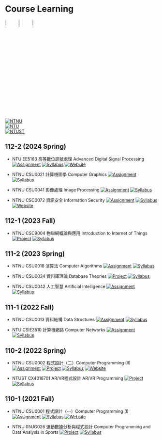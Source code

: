 # Course Learning

<p align="left">
    <img width="8%" src="https://upload.wikimedia.org/wikipedia/zh/thumb/c/c3/National_Taiwan_Normal_University_logo.svg/800px-National_Taiwan_Normal_University_logo.svg.png">
    <img width="8%" src="https://www.ntu.edu.tw/images/about/emblem_1.png"> 
    <img width="8%" src="https://upload.wikimedia.org/wikipedia/zh/thumb/b/b1/Taiwan_Tech_Logo.svg/1200px-Taiwan_Tech_Logo.svg.png"> 
</p>

[![NTNU](https://img.shields.io/badge/NTNU-國立臺灣師範大學_National_Taiwan_Normal_University-white?logo=bookstack&logoColor=f5f5f5)](https://www.ntnu.edu.tw)  
[![NTU](https://img.shields.io/badge/NTU-國立臺灣大學_National_Taiwan_University-white?logo=bookstack&logoColor=f5f5f5)](https://www.ntu.edu.tw)  
[![NTUST](https://img.shields.io/badge/NTUST-國立臺灣科技大學_National_Taiwan_University_of_Science_and_Technology-white?logo=bookstack&logoColor=f5f5f5)](https://www.ntust.edu.tw)

## 112-2 (2024 Spring)

- NTU EE5163 高等數位訊號處理 Advanced Digital Signal Processing
[![Assignment](https://img.shields.io/badge/Assignment-black?style=plastic&logo=github&logoColor=ffffff)](./NTU-ADSP)
[![Syllabus](https://img.shields.io/badge/Syllabus-black?style=plastic&logo=alwaysdata&logoColor=ffffff)](https://nol.ntu.edu.tw/nol/coursesearch/print_table.php?course_id=921%20U1930&class=&dpt_code=9210&ser_no=60849&semester=112-2&%20lang=CH)
[![Website](https://img.shields.io/badge/Website-black?style=plastic&logo=html5&logoColor=ffffff)](http://djj.ee.ntu.edu.tw/ADSP.htm)

- NTNU CSU0021 計算機圖學 Computer Graphics
[![Assignment](https://img.shields.io/badge/Assignment-black?style=plastic&logo=github&logoColor=ffffff)](./NTNU-computer-graphics)
[![Syllabus](https://img.shields.io/badge/Syllabus-black?style=plastic&logo=alwaysdata&logoColor=ffffff)](https://courseap2.itc.ntnu.edu.tw/acadmOpenCourse/SyllabusCtrl?year=112&term=2&courseCode=CSU0021&courseGroup=&deptCode=SU47&formS=3&classes1=&deptGroup=)

- NTNU CSU0041 影像處理 Image Processing
[![Assignment](https://img.shields.io/badge/Assignment-black?style=plastic&logo=github&logoColor=ffffff)](./NTNU-image-processing)
[![Syllabus](https://img.shields.io/badge/Syllabus-black?style=plastic&logo=alwaysdata&logoColor=ffffff)](https://courseap2.itc.ntnu.edu.tw/acadmOpenCourse/SyllabusCtrl?year=112&term=2&courseCode=CSU0041&courseGroup=&deptCode=SU47&formS=3&classes1=&deptGroup=)

- NTNU CSC0072 資訊安全 Information Security
[![Assignment](https://img.shields.io/badge/Assignment-black?style=plastic&logo=github&logoColor=ffffff)](./NTNU-information-security)
[![Syllabus](https://img.shields.io/badge/Syllabus-black?style=plastic&logo=alwaysdata&logoColor=ffffff)](https://courseap2.itc.ntnu.edu.tw/acadmOpenCourse/SyllabusCtrl?year=112&term=2&courseCode=CSC0072&courseGroup=&deptCode=SU47&formS=&classes1=9&deptGroup=)
[![Website](https://img.shields.io/badge/Website-black?style=plastic&logo=html5&logoColor=ffffff)](https://sites.google.com/gapps.ntnu.edu.tw/neokent/teaching/2024spring-information-security?authuser=0)

## 112-1 (2023 Fall)

- NTNU CSC9004 物聯網概論與應用 Introduction to Internet of Things
[![Project](https://img.shields.io/badge/Project-black?style=plastic&logo=gurobi&logoColor=ffffff)](https://github.com/ryanlinjui/iot-powersquat-optimize)
[![Syllabus](https://img.shields.io/badge/Syllabus-black?style=plastic&logo=alwaysdata&logoColor=ffffff)](https://courseap2.itc.ntnu.edu.tw/acadmOpenCourse/SyllabusCtrl?year=112&term=1&courseCode=CSC9004&courseGroup=&deptCode=SU47&formS=&classes1=9&deptGroup=)

## 111-2 (2023 Spring)
 
- NTNU CSU0018 演算法 Computer Algorithms
[![Assignment](https://img.shields.io/badge/Assignment-black?style=plastic&logo=github&logoColor=ffffff)](./NTNU-algorithms)
[![Syllabus](https://img.shields.io/badge/Syllabus-black?style=plastic&logo=alwaysdata&logoColor=ffffff)](https://courseap2.itc.ntnu.edu.tw/acadmOpenCourse/SyllabusCtrl?year=111&term=2&courseCode=CSU0018&courseGroup=A&deptCode=SU47&formS=2&classes1=&deptGroup=)
 
- NTNU CSU0034 資料庫理論 Database Theories
[![Project](https://img.shields.io/badge/Project-black?style=plastic&logo=gurobi&logoColor=ffffff)](https://github.com/JacobLinCool/Privy-Council)
[![Syllabus](https://img.shields.io/badge/Syllabus-black?style=plastic&logo=alwaysdata&logoColor=ffffff)](https://courseap2.itc.ntnu.edu.tw/acadmOpenCourse/SyllabusCtrl?year=111&term=2&courseCode=CSU0034&courseGroup=&deptCode=SU47&formS=3&classes1=&deptGroup=)

- NTNU CSU0042 人工智慧 Artificial Intelligence
[![Assignment](https://img.shields.io/badge/Assignment-black?style=plastic&logo=github&logoColor=ffffff)](./NTNU-artificial-intelligence)
[![Syllabus](https://img.shields.io/badge/Syllabus-black?style=plastic&logo=alwaysdata&logoColor=ffffff)](https://courseap2.itc.ntnu.edu.tw/acadmOpenCourse/SyllabusCtrl?year=111&term=2&courseCode=CSU0042&courseGroup=&deptCode=SU47&formS=3&classes1=&deptGroup=)

## 111-1 (2022 Fall)

- NTNU CSU0013 資料結構 Data Structures
[![Assignment](https://img.shields.io/badge/Assignment-black?style=plastic&logo=github&logoColor=ffffff)](./NTNU-data-structures)
[![Syllabus](https://img.shields.io/badge/Syllabus-black?style=plastic&logo=alwaysdata&logoColor=ffffff)](https://courseap2.itc.ntnu.edu.tw/acadmOpenCourse/SyllabusCtrl?year=111&term=1&courseCode=CSU0013&courseGroup=&deptCode=SU47&formS=2&classes1=&deptGroup=)

- NTU CSIE3510 計算機網路 Computer Networks
[![Assignment](https://img.shields.io/badge/Assignment-black?style=plastic&logo=github&logoColor=ffffff)](./NTU-computer-networks)
[![Syllabus](https://img.shields.io/badge/Syllabus-black?style=plastic&logo=alwaysdata&logoColor=ffffff)](https://nol.ntu.edu.tw/nol/coursesearch/print_table.php?course_id=902%2039130&class=01&dpt_code=9020&ser_no=33944&semester=111-1&%20lang=CH)

## 110-2 (2022 Spring)

- NTNU CSU0002 程式設計（二）Computer Programming (II)
[![Assignment](https://img.shields.io/badge/Assignment-black?style=plastic&logo=github&logoColor=ffffff)](./NTNU-computer-programming)
[![Project](https://img.shields.io/badge/Project-black?style=plastic&logo=gurobi&logoColor=ffffff)](https://github.com/ryanlinjui/bang)
[![Syllabus](https://img.shields.io/badge/Syllabus-black?style=plastic&logo=alwaysdata&logoColor=ffffff)](https://courseap2.itc.ntnu.edu.tw/acadmOpenCourse/SyllabusCtrl?year=110&term=2&courseCode=CSU0002&courseGroup=A&deptCode=SU47&formS=1&classes1=&deptGroup=)
[![Website](https://img.shields.io/badge/Website-black?style=plastic&logo=html5&logoColor=ffffff)](https://sites.google.com/gapps.ntnu.edu.tw/neokent/teaching/past-courses/2022spring-computer-programming-ii?authuser=0)

- NTUST CX4018701 AR/VR程式設計 AR/VR Programming
[![Project](https://img.shields.io/badge/Project-black?style=plastic&logo=gurobi&logoColor=ffffff)](https://github.com/ryanlinjui/VR-tic-tac-toe)
[![Syllabus](https://img.shields.io/badge/Syllabus-black?style=plastic&logo=alwaysdata&logoColor=ffffff)](https://dss20.ntust.edu.tw/Edua/app/qry_linkoutline.aspx?semester=1102&courseno=CX4018701)

## 110-1 (2021 Fall)

- NTNU CSU0001 程式設計（一）Computer Programming (I)
[![Assignment](https://img.shields.io/badge/Assignment-black?style=plastic&logo=github&logoColor=ffffff)](./NTNU-computer-programming)
[![Syllabus](https://img.shields.io/badge/Syllabus-black?style=plastic&logo=alwaysdata&logoColor=ffffff)](https://courseap2.itc.ntnu.edu.tw/acadmOpenCourse/SyllabusCtrl?year=110&term=1&courseCode=CSU0001&courseGroup=C&deptCode=SU47&formS=1&classes1=&deptGroup=)
[![Website](https://img.shields.io/badge/Website-black?style=plastic&logo=html5&logoColor=ffffff)](https://sites.google.com/gapps.ntnu.edu.tw/neokent/teaching/past-courses/2021fall-computer-programming-i?authuser=0)

- NTNU 05UG026 運動數據分析與程式設計 Computer Programming and Data Analysis in Sports
[![Project](https://img.shields.io/badge/Project-black?style=plastic&logo=gurobi&logoColor=ffffff)](https://github.com/ryanlinjui/LoL-helper-linebot)
[![Syllabus](https://img.shields.io/badge/Syllabus-black?style=plastic&logo=alwaysdata&logoColor=ffffff)](https://courseap2.itc.ntnu.edu.tw/acadmOpenCourse/SyllabusCtrl?year=110&term=1&courseCode=05UG026&courseGroup=&deptCode=GU&formS=&classes1=&deptGroup=)
